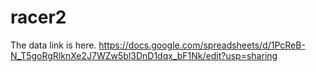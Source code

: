 # racer2
The data link is here. https://docs.google.com/spreadsheets/d/1PcReB-N_T5goRgRlknXe2J7WZw5bl3DnD1dqx_bF1Nk/edit?usp=sharing
